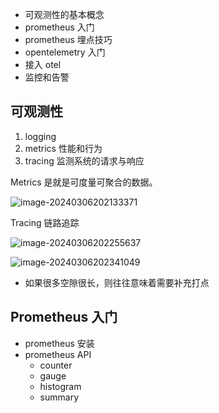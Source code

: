 - 可观测性的基本概念
- prometheus 入门
- prometheus 埋点技巧
- opentelemetry 入门
- 接入 otel
- 监控和告警

## 可观测性

1. logging
2. metrics 性能和行为
3. tracing 监测系统的请求与响应

Metrics 是就是可度量可聚合的数据。

![image-20240306202133371](C:\Users\zhang\AppData\Roaming\Typora\typora-user-images\image-20240306202133371.png)

Tracing 链路追踪

![image-20240306202255637](C:\Users\zhang\AppData\Roaming\Typora\typora-user-images\image-20240306202255637.png)

![image-20240306202341049](C:\Users\zhang\AppData\Roaming\Typora\typora-user-images\image-20240306202341049.png)

- 如果很多空隙很长，则往往意味着需要补充打点

## Prometheus 入门

- prometheus 安装
- prometheus API
  - counter
  - gauge
  - histogram
  - summary

